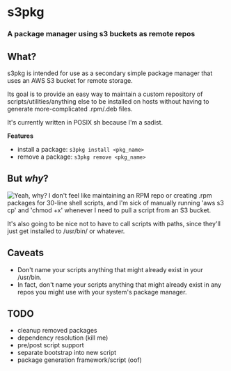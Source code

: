 # s3pkg
### A package manager using s3 buckets as remote repos

## What?
s3pkg is intended for use as a secondary simple package manager that uses an AWS S3 bucket for remote storage.

Its goal is to provide an easy way to maintain a custom repository of scripts/utilities/anything else to be installed on hosts without having to generate more-complicated .rpm/.deb files. 

It's currently written in POSIX sh because I'm a sadist.

**Features**
* install a package: `s3pkg install <pkg_name>`
* remove a package: `s3pkg remove <pkg_name>`

## But *why*?
![Yeah, why?](https://i.ytimg.com/vi/3Z9yK3sMDUU/maxresdefault.jpg)
I don't feel like maintaining an RPM repo or creating .rpm packages for 30-line shell scripts, and I'm sick of manually running 'aws s3 cp' and 'chmod +x' whenever I need to pull a script from an S3 bucket. 

It's also going to be nice not to have to call scripts with paths, since they'll just get installed to /usr/bin/ or whatever.

## Caveats
* Don't name your scripts anything that might already exist in your /usr/bin.
* In fact, don't name your scripts anything that might already exist in any repos you might use with your system's package manager.

## TODO
* cleanup removed packages
* dependency resolution (kill me)
* pre/post script support
* separate bootstrap into new script
* package generation framework/script (oof)
